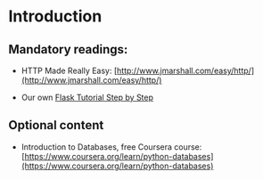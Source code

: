 # Introduction

## Mandatory readings:

* HTTP Made Really Easy: [http://www.jmarshall.com/easy/http/](http://www.jmarshall.com/easy/http/)

* Our own [Flask Tutorial Step by Step](http://learn.rmotr.com/python/flask-tutorial-step-by-step/first-steps/course-introduction)

## Optional content

* Introduction to Databases, free Coursera course: [https://www.coursera.org/learn/python-databases](https://www.coursera.org/learn/python-databases)

